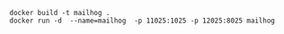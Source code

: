     docker build -t mailhog .
    docker run -d  --name=mailhog  -p 11025:1025 -p 12025:8025 mailhog